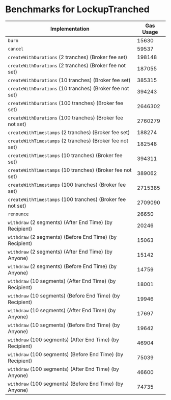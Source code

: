 # Benchmarks for LockupTranched

| Implementation                                             | Gas Usage |
| ---------------------------------------------------------- | --------- |
| `burn`                                                     | 15630     |
| `cancel`                                                   | 59537     |
| `createWithDurations` (2 tranches) (Broker fee set)        | 198148    |
| `createWithDurations` (2 tranches) (Broker fee not set)    | 187055    |
| `createWithDurations` (10 tranches) (Broker fee set)       | 385315    |
| `createWithDurations` (10 tranches) (Broker fee not set)   | 394243    |
| `createWithDurations` (100 tranches) (Broker fee set)      | 2646302   |
| `createWithDurations` (100 tranches) (Broker fee not set)  | 2760279   |
| `createWithTimestamps` (2 tranches) (Broker fee set)       | 188274    |
| `createWithTimestamps` (2 tranches) (Broker fee not set)   | 182548    |
| `createWithTimestamps` (10 tranches) (Broker fee set)      | 394311    |
| `createWithTimestamps` (10 tranches) (Broker fee not set)  | 389062    |
| `createWithTimestamps` (100 tranches) (Broker fee set)     | 2715385   |
| `createWithTimestamps` (100 tranches) (Broker fee not set) | 2709090   |
| `renounce`                                                 | 26650     |
| `withdraw` (2 segments) (After End Time) (by Recipient)    | 20246     |
| `withdraw` (2 segments) (Before End Time) (by Recipient)   | 15063     |
| `withdraw` (2 segments) (After End Time) (by Anyone)       | 15142     |
| `withdraw` (2 segments) (Before End Time) (by Anyone)      | 14759     |
| `withdraw` (10 segments) (After End Time) (by Recipient)   | 18001     |
| `withdraw` (10 segments) (Before End Time) (by Recipient)  | 19946     |
| `withdraw` (10 segments) (After End Time) (by Anyone)      | 17697     |
| `withdraw` (10 segments) (Before End Time) (by Anyone)     | 19642     |
| `withdraw` (100 segments) (After End Time) (by Recipient)  | 46904     |
| `withdraw` (100 segments) (Before End Time) (by Recipient) | 75039     |
| `withdraw` (100 segments) (After End Time) (by Anyone)     | 46600     |
| `withdraw` (100 segments) (Before End Time) (by Anyone)    | 74735     |
